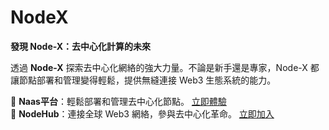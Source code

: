 # NodeX

**發現 Node-X：去中心化計算的未來**

透過 **Node-X** 探索去中心化網絡的強大力量。不論是新手還是專家，Node-X 都讓節點部署和管理變得輕鬆，提供無縫連接 Web3 生態系統的能力。

🔹 **Naas平台**：輕鬆部署和管理去中心化節點。 [立即體驗](https://app.node-x.xyz/)\
🔹 **NodeHub**：連接全球 Web3 網絡，參與去中心化革命。 [立即加入](https://hub.node-x.xyz/)
